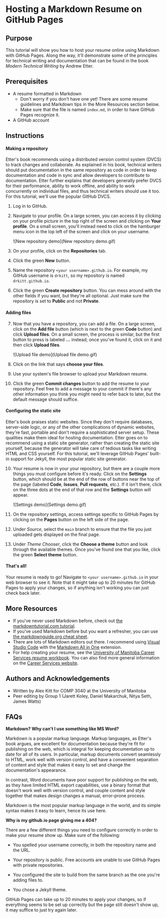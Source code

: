 # Hosting a Markdown Resume on GitHub Pages

## Purpose

This tutorial will show you how to host your resume online using Markdown with GitHub Pages. Along the way, it'll demonstrate some of the principles for technical writing and documentation that can be found in the book *Modern Technical Writing* by Andrew Etter.

## Prerequisites

- A resume formatted in Markdown
  - Don't worry if you don't have one yet! There are some resume guidelines and Markdown tips in the More Resources section below.
  - Make sure that the file is named `index.md`, in order to have GitHub Pages recognize it.
- A GitHub account

## Instructions

#### Making a repository

Etter's book recommends using a distributed version control system (DVCS) to track changes and collaborate. As explained in his book, technical writers should put documentation in the same repository as code in order to keep documentation and code in sync and allow developers to contribute to documentation. Etter further explains that developers generally prefer DVCS for their performance, ability to work offline, and ability to work concurrently on individual files, and thus technical writers should use it too. For this tutorial, we'll use the popular GitHub DVCS.

1. Log in to GitHub.

2. Navigate to your profile. On a large screen, you can access it by clicking on your profile picture in the top right of the screen and clicking on **Your profile**. On a small screen, you'll instead need to click on the hamburger menu icon in the lop left of the screen and click on your username.

   ![New repository demo](New repository demo.gif)

3. On your profile, click on the **Repositories** tab.

4. Click the green **New** button.

5. Name the repository `<your username>.github.io`. For example, my GitHub username is `drkitt`, so my repository is named `drkitt.github.io`.

6. Click the green **Create repository** button. You can mess around with the other fields if you want, but they're all optional. Just make sure the repository is set to **Public** and not **Private**.

#### Adding files

7. Now that you have a repository, you can add a file. On a large screen, click on the **Add file** button (which is next to the green **Code** button) and click **Upload files**. On a small screen, the process is similar, but the first button to press is labeled **...** instead; once you've found it, click on it and then click **Upload files**.

   ![Upload file demo](Upload file demo.gif)

8. Click on the link that says **choose your files**.

9. Use your system's file browser to upload your Markdown resume.

10. Click the green **Commit changes** button to add the resume to your repository. Feel free to add a message to your commit if there's any other information you think you might need to refer back to later, but the default message should suffice.

#### Configuring the static site

Etter's book praises static websites. Since they don't require databases, server-side logic, or any of the other complications of dynamic websites, they're fast, portable and don't require a sophisticated server setup. These qualities make them ideal for hosting documentation. Etter goes on to recommend using a static site generator, rather than creating the static site yourself, because the generator will take care of tedious tasks like writing HTML and CSS yourself. For this tutorial, we'll leverage GitHub Pages' built-in support for Jekyll, the most popular static site generator.

10. Your resume is now in your your repository, but there are a couple more things you must configure before it's ready. Click on the **Settings** button, which should be at the end of the row of buttons near the top of the page (labeled **Code**, **Issues**, **Pull requests**, etc.). If it isn't there, click on the three dots at the end of that row and the **Settings** button will appear.

    ![Settings demo](Settings demo.gif)

11. On the repository settings, access settings specific to GitHub Pages by clicking on the **Pages** button on the left side of the page.

12. Under *Source*, select the `main` branch to ensure that the file you just uploaded gets displayed on the final page.

13. Under *Theme Chooser*, click the **Choose a theme** button and look through the available themes. Once you've found one that you like, click the green **Select theme** button.

#### That's all!

Your resume is ready to go! Navigate to `<your username>.github.io` in your web browser to see it. Note that it might take up to 20 minutes for GitHub Pages to apply your changes, so if anything isn't working you can just check back later.

## More Resources

- If you've never used Markdown before, check out [the markdowntutorial.com tutorial](https://www.markdowntutorial.com/).
- If you've used Markdown before but you want a refresher, you can use [the markdownguide.org cheat sheet](https://www.markdownguide.org/cheat-sheet).
- There are lots of Markdown editors out there. I recommend using [Visual Studio Code](https://code.visualstudio.com/) with the [Markdown All in One](https://marketplace.visualstudio.com/items?itemName=yzhang.markdown-all-in-one) extension.
- For help creating your resume, see the [University of Manitoba Career Services resume workbook](https://umanitoba.ca/career-services/sites/career-services/files/2021-05/Online_Resume_Book.pdf). You can also find more general information on the [Career Services website](https://umanitoba.ca/career-services/).

## Authors and Acknowledgements

- Written by Alex Kitt for COMP 3040 at the University of Manitoba
- Peer editing by Group 1 (Jarett Koley, Daniel Makarchuk, Nitya Seth, James Watts)

## FAQs

**Markdown? Why can't I use something like MS Word?**

Markdown is a popular markup language. Markup languages, as Etter's book argues, are excellent for documentation because they're fit for publishing on the web, which is integral for keeping documentation up to date for all of its users. In particular, markup documents convert seamlessly to HTML, work well with version control, and have a convenient separation of content and style that makes it easy to set and change the documentation's appearance.

In contrast, Word documents have poor support for publishing on the web, as they have limited HTML export capabilities, use a binary format that doesn't work well with version control, and couple content and style together that makes design changes a manual, error-prone process.

Markdown is the most popular markup language in the world, and its simple syntax makes it easy to learn, hence its use here.

**Why is my github.io page giving me a 404?**

There are a few different things you need to configure correctly in order to make your resume show up. Make sure of the following:

- You spelled your username correctly, in both the repository name and the URL.
- Your repository is public. Free accounts are unable to use GitHub Pages with private repositories.

- You configured the site to build from the same branch as the one you're adding files to.
- You chose a Jekyll theme.

GitHub Pages can take up to 20 minutes to apply your changes, so if everything seems to be set up correctly but the page still doesn't show up, it may suffice to just try again later.
